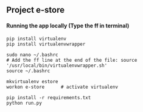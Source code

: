 ## Project e-store

#### Running the app locally (Type the ff in terminal)
````
pip install virtualenv
pip install virtualenvwrapper

sudo nano ~/.bashrc 
# Add the ff line at the end of the file: source '/usr/local/bin/virtualenvwrapper.sh'
source ~/.bashrc

mkvirtualenv estore
workon e-store		# activate virtualenv

pip install -r requirements.txt
python run.py
````